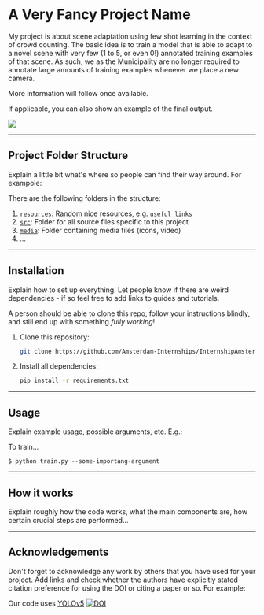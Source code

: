 # A Very Fancy Project Name
My project is about scene adaptation using few shot learning in the context of crowd counting. The basic idea is to train a model that is able to adapt to a novel scene with very few (1 to 5, or even 0!) annotated training examples of that scene. As such, we as the Municipality are no longer required to annotate large amounts of training examples whenever we place a new camera.


More information will follow once available.



If applicable, you can also show an example of the final output.

![](media/examples/emojis.png)

---


## Project Folder Structure

Explain a little bit what's where so people can find their way around. For exampole:

There are the following folders in the structure:

1) [`resources`](./resources): Random nice resources, e.g. [`useful links`](./resources/links.md)
1) [`src`](./src): Folder for all source files specific to this project
1) [`media`](./media): Folder containing media files (icons, video)
1) ...

---


## Installation

Explain how to set up everything. 
Let people know if there are weird dependencies - if so feel free to add links to guides and tutorials.

A person should be able to clone this repo, follow your instructions blindly, and still end up with something *fully working*!

1) Clone this repository:
    ```bash
    git clone https://github.com/Amsterdam-Internships/InternshipAmsterdamGeneral
    ```

2) Install all dependencies:
    ```bash
    pip install -r requirements.txt
    ```
---


## Usage

Explain example usage, possible arguments, etc. E.g.:

To train... 


```
$ python train.py --some-importang-argument
```

---


## How it works

Explain roughly how the code works, what the main components are, how certain crucial steps are performed...

---
## Acknowledgements


Don't forget to acknowledge any work by others that you have used for your project. Add links and check whether the authors have explicitly stated citation preference for using the DOI or citing a paper or so. 
For example:

Our code uses [YOLOv5](https://github.com/ultralytics/yolov5) [![DOI](https://zenodo.org/badge/264818686.svg)](https://zenodo.org/badge/latestdoi/264818686)


